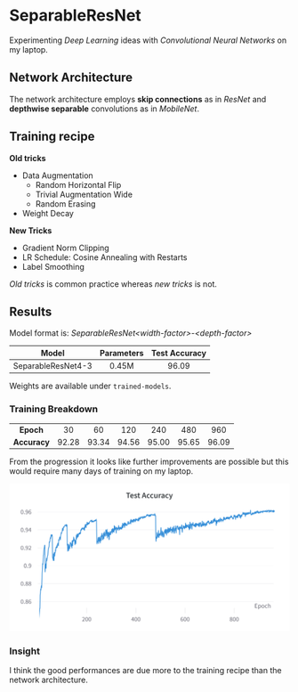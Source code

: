 # SeparableResNet

Experimenting *Deep Learning* ideas with *Convolutional Neural Networks* on my laptop.

## Network Architecture
The network architecture employs **skip connections** as in *ResNet* and **depthwise separable** convolutions as in *MobileNet*.

## Training recipe
**Old tricks**
- Data Augmentation
    - Random Horizontal Flip
    - Trivial Augmentation Wide
    - Random Erasing
- Weight Decay

**New Tricks**
- Gradient Norm Clipping
- LR Schedule: Cosine Annealing with Restarts
- Label Smoothing

*Old tricks* is common practice whereas *new tricks* is not. 

## Results
Model format is: *SeparableResNet\<width-factor>-\<depth-factor>*

|Model             |Parameters|Test Accuracy|
|     :---:        |   :---:  |    :---:    |
|SeparableResNet4-3|   0.45M  |     96.09   |

Weights are available under `trained-models`.

### Training Breakdown
|  |  |  |  |  |  |  |
|:--:|:--:|:--:|:--:|:--:|:--:|:--:|
|**Epoch**   |   30  |   60  |  120  |  240  |  480  |  960  |
|**Accuracy**| 92.28 | 93.34 | 94.56 | 95.00 | 95.65 | 96.09 |

From the progression it looks like further improvements are possible but this would require many days of training on my laptop.

![Test Accuracy learning curve](trained-models/CIFAR10/separable-resnet4-3/test-accuracy.png)


### Insight
I think the good performances are due more to the training recipe than the network architecture.